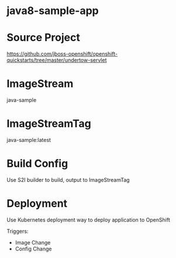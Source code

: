 # java8-sample-app

# Source Project

https://github.com/jboss-openshift/openshift-quickstarts/tree/master/undertow-servlet

# ImageStream
java-sample

# ImageStreamTag
java-sample:latest

# Build Config

Use S2I builder to build, output to ImageStreamTag

# Deployment

Use Kubernetes deployment way to deploy application to OpenShift

Triggers:
- Image Change
- Config Change





